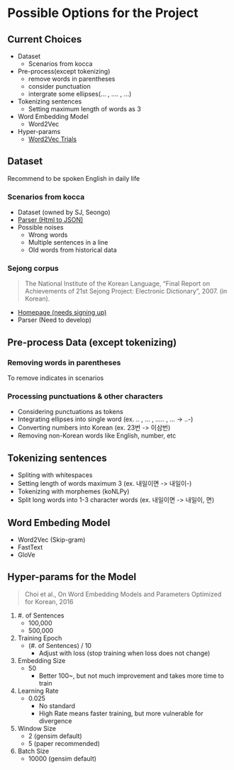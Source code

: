 # Possible Options for the Project

## Current Choices

- Dataset
  - Scenarios from kocca
- Pre-process(except tokenizing)
  - remove words in parentheses
  - consider punctuation
  - intergrate some ellipses(... , .... , ...)
- Tokenizing sentences
  - Setting maximum length of words as 3
- Word Embedding Model
  - Word2Vec
- Hyper-params
  - [Word2Vec Trials](https://docs.google.com/spreadsheets/d/1Hy2QeW-cykR5ZGM67KOepwH9vbGya2nXX_xiB1mAdNM/edit#gid=0)

## Dataset

Recommend to be spoken English in daily life

### Scenarios from kocca

- Dataset (owned by SJ, Seongo)
- [Parser (Html to JSON)](https://github.com/kixlab/TVscripts_parser)
- Possible noises
  - Wrong words
  - Multiple sentences in a line
  - Old words from historical data

### Sejong corpus

> The National Institute of the Korean Language, “Final Report on
Achievements of 21st Sejong Project: Electronic Dictionary”, 2007.
(in Korean). 

- [Homepage (needs signing up)](https://ithub.korean.go.kr/user/corpus/corpusManager.do)
- Parser (Need to develop)

## Pre-process Data (except tokenizing)

### Removing words in parentheses

To remove indicates in scenarios

### Processing punctuations & other characters

- Considering punctuations as tokens
- Integrating ellipses into single word (ex. .. , ... , ..... , … -> ..-)
- Converting numbers into Korean (ex. 23번 -> 이삼번)
- Removing non-Korean words like English, number, etc

## Tokenizing sentences

- Spliting with whitespaces
- Setting length of words maximum 3 (ex. 내일이면 -> 내일이-)
- Tokenizing with morphemes (koNLPy)
- Split long words into 1-3 character words (ex. 내일이면 -> 내일이, 면)

## Word Embeding Model

- Word2Vec (Skip-gram)
- FastText
- GloVe

## Hyper-params for the Model
> Choi et al., On Word Embedding Models and Parameters Optimized for Korean, 2016

1. #. of Sentences
    - 100,000
    - 500,000
2. Training Epoch
    - (#. of Sentences) / 10
      - Adjust with loss (stop training when loss does not change)
3. Embedding Size
    - 50
      - Better 100~, but not much improvement and takes more time to train
4. Learning Rate
    - 0.025
      - No standard
      - High Rate means faster training, but more vulnerable for divergence
5. Window Size
    - 2 (gensim default)
    - 5 (paper recommended)
6. Batch Size
    - 10000 (gensim default)
